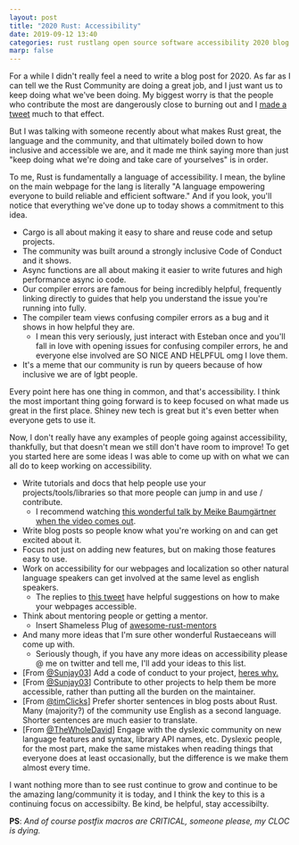 ```yaml
---
layout: post
title: "2020 Rust: Accessibility"
date: 2019-09-12 13:40
categories: rust rustlang open source software accessibility 2020 blog
marp: false
---
```


For a while I didn't really feel a need to write a blog post for 2020. As far
as I can tell we the Rust Community are doing a great job, and I just want us
to keep doing what we've been doing. My biggest worry is that the people who
contribute the most are dangerously close to burning out and I [made a
tweet](https://twitter.com/yaahc_/status/1189404270010884103?s=20) much to that
effect.

But I was talking with someone recently about what makes Rust great, the
language and the community, and that ultimately boiled down to how inclusive
and accessible we are, and it made me think saying more than just "keep doing
what we're doing and take care of yourselves" is in order.

To me, Rust is fundamentally a language of accessibility. I mean, the byline on
the main webpage for the lang is literally "A language empowering everyone to
build reliable and efficient software." And if you look, you'll notice that
everything we've done up to today shows a commitment to this idea.

* Cargo is all about making it easy to share and reuse code and setup projects.
* The community was built around a strongly inclusive Code of Conduct and it
  shows.
* Async functions are all about making it easier to write futures and high
  performance async io code.
* Our compiler errors are famous for being incredibly helpful, frequently
  linking directly to guides that help you understand the issue you're running
  into fully.
* The compiler team views confusing compiler errors as a bug and it shows in
  how helpful they are.
    * I mean this very seriously, just interact with Esteban once and you'll
      fall in love with opening issues for confusing compiler errors, he and
      everyone else involved are SO NICE AND HELPFUL omg I love them.
* It's a meme that our community is run by queers because of how inclusive we
  are of lgbt people.

Every point here has one thing in common, and that's accessibility. I think the
most important thing going forward is to keep focused on what made us great in
the first place. Shiney new tech is great but it's even better when everyone
gets to use it.

Now, I don't really have any examples of people going against accessibility,
thankfully, but that doesn't mean we still don't have room to improve! To get
you started here are some ideas I was able to come up with on what we can all
do to keep working on accessibility.

* Write tutorials and docs that help people use your projects/tools/libraries
  so that more people can jump in and use / contribute.
    * I recommend watching [this wonderful talk by Meike Baumgärtner when the video comes out](https://llvmdevmtg2019.sched.com/event/W2zN/llvm-tutorials-how-to-write-beginner-friendly-inclusive-tutorials).
* Write blog posts so people know what you're working on and can get excited
  about it.
* Focus not just on adding new features, but on making those features easy to
  use.
* Work on accessibility for our webpages and localization so other natural
  language speakers can get involved at the same level as english speakers.
    * The replies to [this tweet](https://twitter.com/yaahc_/status/1193973822635905024?s=20) have helpful suggestions on how to make your webpages accessible.
* Think about mentoring people or getting a mentor.
    * Insert Shameless Plug of [awesome-rust-mentors](https://rustbeginners.github.io/awesome-rust-mentors/)
* And many more ideas that I'm sure other wonderful Rustaeceans will come up with.
    * Seriously though, if you have any more ideas on accessibility please @ me
      on twitter and tell me, I'll add your ideas to this list.
* [From [@Sunjay03](https://twitter.com/Sunjay03)] Add a code of conduct to your project, [heres why.](https://help.github.com/en/github/building-a-strong-community/adding-a-code-of-conduct-to-your-project)
* [From [@Sunjay03](https://twitter.com/Sunjay03)] Contribute to other projects to help them be more
  accessible, rather than putting all the burden on the maintainer.
* [From [@timClicks](https://twitter.com/timClicks)] Prefer shorter sentences in blog posts about Rust. Many (majority?) of the community use English as a second language. Shorter sentences are much easier to translate.
* [From [@TheWholeDavid](https://twitter.com/TheWholeDavid)] Engage with the dyslexic community on new language features and syntax, library API names, etc. Dyslexic people, for the most part, make the same mistakes when reading things that everyone does at least occasionally, but the difference is we make them almost every time.

I want nothing more than to see rust continue to grow and continue to be the
amazing lang/community it is today, and I think the key to this is a continuing
focus on accessibilty. Be kind, be helpful, stay accessibilty.

**PS**: *And of course postfix macros are CRITICAL, someone please, my CLOC is dying.*
